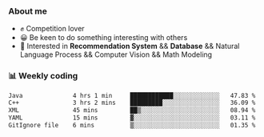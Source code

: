 ### About me

- ✊ Competition lover
- 😀 Be keen to do something interesting with others
- 🎈 Interested in **Recommendation System** && **Database** && Natural Language Process && Computer Vision && Math Modeling


### 📊 Weekly coding
<!--START_SECTION:waka-->

```txt
Java              4 hrs 1 min     ████████████░░░░░░░░░░░░░   47.83 %
C++               3 hrs 2 mins    █████████░░░░░░░░░░░░░░░░   36.09 %
XML               45 mins         ██▒░░░░░░░░░░░░░░░░░░░░░░   08.94 %
YAML              15 mins         ▓░░░░░░░░░░░░░░░░░░░░░░░░   03.11 %
GitIgnore file    6 mins          ▒░░░░░░░░░░░░░░░░░░░░░░░░   01.35 %
```

<!--END_SECTION:waka-->
